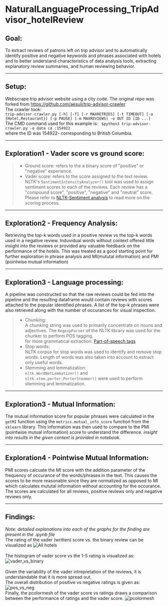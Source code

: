 # NaturalLanguageProcessing_TripAdvisor_hotelReview
## Goal: 
To extract reviews of patrons left on trip advisor and to automatically identify positive and negative keywords and phrases associated with hotels and to better understand characteristics of data analysis tools, extracting explanatory
review summaries, and human reviewing behavior.
__________________________________________
## Setup: 
Webscrape trip advisor website using a city code. The original repo was forked from https://github.com/aesuli/trip-advisor-crawler<br>
The crawler took:<br>
``` trip-advisor-crawler.py [-h] [-f] [-r MAXRETRIES] [-t TIMEOUT] [-a {Hotel,Restaurant}] [-p PAUSE] [-m MAXREVIEWS] -o OUT ID [ID ...] ```<br>
The CMD command used for this example is: 
``` $python3 trip-advisor-crawler.py -o data ca :154922``` <br>
where the ID was 154922- corresponding to British Columbia. 
__________________________________________
## Exploration1 - Vader score vs ground score:
> - Ground score: refers to the a binary score of "positive" or "negative" experience. <br>
> - Vader score: refers to the score assigned to the text review. NLTK's ``` SentimentIntensityAnalyzer() ``` tool was used to assign sentiment scores to each of the reviews. Each review has a "compound score", "positive", "negative" and "neutral" score. Please refer to <a href="https://www.nltk.org/api/nltk.sentiment.html">NLTK-Sentiment analysis</a> to read more on the scoring process. 
__________________________________________
## Exploration2 - Frequency Analysis:
Retrieving the top-k words used in a positive review vs the top-k words used in a negative review. Induvidual words without context offered little insight into the reviews or provided any valuable feedback on the performance of the hotels. This was treated as a good starting point for further exploration in phrase analysis and MI(mututal information) and PMI (pointwise mutual information)
__________________________________________
## Exploration3 - Language processing:
A pipeline was constructed so that the raw reviews could be fed into the pipeline and the resulting dataframe would contain reviews with scores attached to the popular identified phrases. A list of the top-k phrases were also retrieved along with the number of occurances for visual inspection. 
> - Chunking: <br> A chunking string was used to primarily concentrate on nouns and adjectives. The `RegexpParser` of the NLTK library was used for the chunker to perform POS tagging.  
for more grammatical extraction: <a href="https://www.ling.upenn.edu/courses/Fall_2003/ling001/penn_treebank_pos.html">Part-of-speech tags</a> <br>
> - Stop words: <br> NLTK corpus for stop words was used to identify and remove stop words. Length of words was also taken into account to extract only useful words. <br>
> - Stemming and lemmatization: <br> `nltk.WordNetLemmatizer()` and ` nltk.stem.porter.PorterStemmer()` were used to perform stemming and lemmatization. 
__________________________________________
## Exploration3 - Mutual Information:
The mutual information score for popular phrases were calculated in the `getMI` function using the `metrics.mutual_info_score` function from the `sklearn` library. This information was then used to compare to the PMI (pointwise mutual information) score to understand the difference. 
*insight into results in the given context is provided in notebook.*
__________________________________________
## Exploration4 - Pointwise Mutual Information:
PMI scores calcuate the MI score with the addition parameter of the frequency of occurance of the words/phrases in the text. This causes the scores to be more reasonable since they are normalized as opposed to MI which calculates mututal information without accounting for the occurance. The scores are calculated for all reviews, positive reviews only and negative reviews only. 
__________________________________________
## Findings:
*Note: detailed explanations into each of the graphs for the finding are present in the .ipynb file*<br>
The rating of the vader (written) score vs. the binary review can be visualized as ![All hotels](/images/all.png)<br><br>
The histogram of vader score vs the 1-5 rating is visualized as: 
![vader_vs_binary](/images/both_histogram.png)<br><br> Given the variability of the vader intrepretation of the reviews, it is understandable that it is more spread out. <br>
The overall distribution of positive vs negative ratings is given as: 
![pos_vs_neg](/images/box_posneg.png)<br>
Finally, the pcolormesh of the vader score vs ratings draws a comparison between the performance of ratings and the vader score. 
![pcolormesh](/images/pcolormesh.png)
